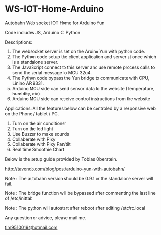 # WS-IOT-Home-Arduino
Autobahn Web socket IOT Home for Arduino Yun

Code includes JS, Arduino C, Python

Descriptions:

1. The websocket server is set on the Aruino Yun with python code.
2. The Python code setup the client application and server at once which is a standalone server.
3. The JavaScript connect to this server and use remote process calls to send the serial message to MCU 32u4.
4. The Python code bypass the Yun bridge to communicate with CPU, Linino AR 9331.
5. Arduino MCU side can send sensor data to the website (Temperature, humidity, etc)
6. Arduino MCU side can receive control instructions from the website

Applications:
All the features below can be controled by a responsive web on the Phone / tablet / PC.

1. Turn on the air conditioner
2. Turn on the led light
3. Use Buzzer to make sounds
4. Collaberate with Pixy
5. Collaberate with Pixy Pan/tilt
6. Real time Smoothie Chart

Below is the setup guide provided by Tobias Oberstein.

http://tavendo.com/blog/post/arduino-yun-with-autobahn/

Note : The autobahn version should be 0.9.1 or the standalone server will fail.

Note : The bridge function will be bypassed after commenting the last line of /etc/inittab

Note : The python will autostart after reboot after editing /etc/rc.local

Any question or advice, please mail me.

tim9510019@hotmail.com
